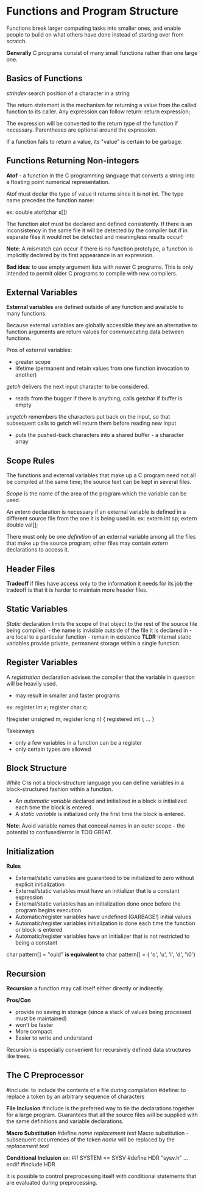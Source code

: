 # Functions and Program Structure
Functions break larger computing tasks into smaller ones, and enable people to build on what others have done instead of starting over from scratch. 

**Generally** C programs consist of many small functions rather than one large one.

## Basics of Functions
*strindex* search position of a character in a string

The return statement is the mechanism for returning a value from the called function to its caller. Any expression can follow return:
    return expression;

The expression will be converted to the return type of the function if necessary. Parentheses are optional around the expression. 

If a function fails to return a value, its "value" is certain to be garbage. 

## Functions Returning Non-integers

**Atof** - a function in the C programming language that converts a string into a floating point numerical representation. 

Atof must declar the type of value it returns since it is not int. The type name precedes the function name:

ex: double atof(char s[])

The function atof must be declared and defined consistently. If there is an inconsistency in the same file it will be detected by the compiler but if in separate files it would not be detected and meaningless results occur!

**Note**: A mismatch can occur if there is no function prototype, a function is implicitly declared by its first appearance in an expression.

**Bad idea**: to use empty argument lists with newer C programs. This is only intended to permit older C programs to compile with new compilers. 

## External Variables
**External variables** are defined outside of any function and available to many functions. 

Because external variables are globally accessible they are an alternative to function arguments are return values for communicating data between functions. 

Pros of external variables:
- greater scope
- lifetime (permanent and retain values from one function invocation to another)

*getch* delivers the next input character to be considered.
-  reads from the bugger if there is anything, calls getchar if buffer is empty

*ungetch* remembers the characters put back on the input, so that subsequent calls to getch will return them before reading new input 
- puts the pushed-back characters into a shared buffer - a character array

## Scope Rules
The functions and external variables that make up a C program need not all be compiled at the same time; the source text can be kept in several files. 

*Scope* is the name of the area of the program which the variable can be used. 

An *extern* declaration is necessary if an external variable is defined in a different source file from the one it is being used in. 
ex:
extern int sp;
extern double val[];

There must only be one *definition* of an external variable among all the files that make up the source program; other files may contain *extern* declarations to access it. 

## Header Files

**Tradeoff** if files have access only to the information it needs for its job the tradeoff is that it is harder to maintain more header files. 

## Static Variables

*Static* declaration limits the scope of that object to the rest of the source file being compiled.
    - the name is invisible outside of the file it is declared in
    - are local to a particular function 
    - remain in existence 
**TLDR** Internal static variables provide private, permanent storage within a single function. 

## Register Variables

A *registration* declaration advises the compiler that the variable in question will be heavily used.
- may result in smaller and faster programs

ex:
register int x;
register char c;

f(register unsigned m, register long n)
{
    registered int i;
    ...
}

Takeaways
- only a few variables in a function can be a register
- only certain types are allowed

## Block Structure
While C is not a block-structure language you can define variables in a block-structured fashion within a function. 

- An *automatic variable* declared and initialized in a block is initialized each time the block is entered. 
- A *static variable* is initialized only the first time the block is entered. 

**Note**: Avoid variable names that conceal names in an outer scope - the potential to confused/error is TOO GREAT.

## Initialization
**Rules**
- External/static variables are guaranteed to be initialized to zero without explicit initialization 
- External/static variables must have an initializer that is a constant expression
- External/static variables has an initialization done once before the program begins execution
- Automatic/register variables have undefined (GARBAGE!) initial values
- Automatic/register variables initialization is done each time the function or block is entered
- Automatic/register variables have an initializer that is not restricted to being a constant 

char pattern[] = "ould" **is equivalent to** char pattern[] = { 'o', 'u', 'l', 'd', '\0'}

## Recursion
**Recursion** a function may call itself either directly or indirectly.

**Pros/Con**
- provide no saving in storage (since a stack of values being processed must be maintained)
- won't be faster
- More compact
- Easier to write and understand

Recursion is especially convenient for recursively defined data structures like trees. 

## The C Preprocessor
#include: to include the contents of a file during compilation
#define: to replace a token by an arbitrary sequence of characters

**File Inclusion**
#include is the preferred way to tie the declarations together for a large program. Guarantees that all the source files will be supplied with the same definitions and variable declarations. 

**Macro Substitution**
#define *name* *replacement text*
Macro substitution - subsequent occurrences of the token *name* will be replaced by the *replacement text*


**Conditional Inclusion**
ex:
#if SYSTEM == SYSV
    #define HDR "sysv.h"
...
endif
#include HDR

It is possible to control preprocessing itself with conditional statements that are evaluated during preprocessing. 